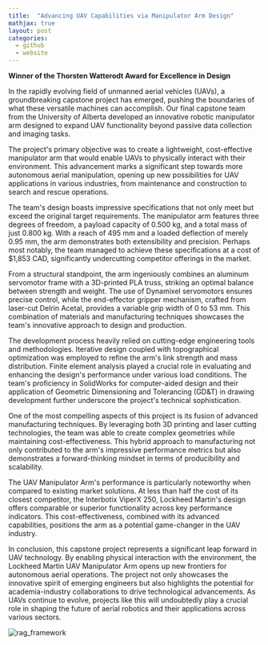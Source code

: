 ```yaml
---
title:  "Advancing UAV Capabilities via Manipulator Arm Design"
mathjax: true
layout: post
categories: 
  = github
  - website
---
```



**Winner of the Thorsten Watterodt Award for Excellence in Design**

In the rapidly evolving field of unmanned aerial vehicles (UAVs), a groundbreaking capstone project has emerged, pushing the boundaries of what these versatile machines can accomplish. Our final capstone team from the University of Alberta developed an innovative robotic manipulator arm designed to expand UAV functionality beyond passive data collection and imaging tasks.

The project's primary objective was to create a lightweight, cost-effective manipulator arm that would enable UAVs to physically interact with their environment. This advancement marks a significant step towards more autonomous aerial manipulation, opening up new possibilities for UAV applications in various industries, from maintenance and construction to search and rescue operations.

The team's design boasts impressive specifications that not only meet but exceed the original target requirements. The manipulator arm features three degrees of freedom, a payload capacity of 0.500 kg, and a total mass of just 0.800 kg. With a reach of 495 mm and a loaded deflection of merely 0.95 mm, the arm demonstrates both extensibility and precision. Perhaps most notably, the team managed to achieve these specifications at a cost of $1,853 CAD, significantly undercutting competitor offerings in the market.

From a structural standpoint, the arm ingeniously combines an aluminum servomotor frame with a 3D-printed PLA truss, striking an optimal balance between strength and weight. The use of Dynamixel servomotors ensures precise control, while the end-effector gripper mechanism, crafted from laser-cut Delrin Acetal, provides a variable grip width of 0 to 53 mm. This combination of materials and manufacturing techniques showcases the team's innovative approach to design and production.

The development process heavily relied on cutting-edge engineering tools and methodologies. Iterative design coupled with topographical optimization was employed to refine the arm's link strength and mass distribution. Finite element analysis played a crucial role in evaluating and enhancing the design's performance under various load conditions. The team's proficiency in SolidWorks for computer-aided design and their application of Geometric Dimensioning and Tolerancing (GD&T) in drawing development further underscore the project's technical sophistication.

One of the most compelling aspects of this project is its fusion of advanced manufacturing techniques. By leveraging both 3D printing and laser cutting technologies, the team was able to create complex geometries while maintaining cost-effectiveness. This hybrid approach to manufacturing not only contributed to the arm's impressive performance metrics but also demonstrates a forward-thinking mindset in terms of producibility and scalability.

The UAV Manipulator Arm's performance is particularly noteworthy when compared to existing market solutions. At less than half the cost of its closest competitor, the Interbotix ViperX 250, Lockheed Martin's design offers comparable or superior functionality across key performance indicators. This cost-effectiveness, combined with its advanced capabilities, positions the arm as a potential game-changer in the UAV industry.

In conclusion, this capstone project represents a significant leap forward in UAV technology. By enabling physical interaction with the environment, the Lockheed Martin UAV Manipulator Arm opens up new frontiers for autonomous aerial operations. The project not only showcases the innovative spirit of emerging engineers but also highlights the potential for academia-industry collaborations to drive technological advancements. As UAVs continue to evolve, projects like this will undoubtedly play a crucial role in shaping the future of aerial robotics and their applications across various sectors.


![rag_framework](http://kodendaal.github.io/assets/manipulator_arm.png)
